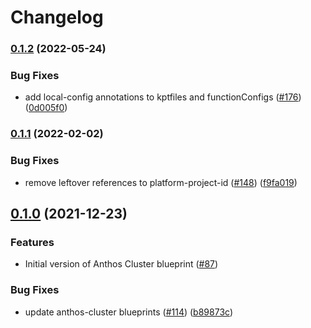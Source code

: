 # Changelog

### [0.1.2](https://github.com/GoogleCloudPlatform/blueprints/compare/anthos-cluster-blueprint-v0.1.1...anthos-cluster-blueprint-v0.1.2) (2022-05-24)


### Bug Fixes

* add local-config annotations to kptfiles and functionConfigs ([#176](https://github.com/GoogleCloudPlatform/blueprints/issues/176)) ([0d005f0](https://github.com/GoogleCloudPlatform/blueprints/commit/0d005f0174d95d3aca1691e67deffa573c3e7db7))

### [0.1.1](https://github.com/GoogleCloudPlatform/blueprints/compare/anthos-cluster-blueprint-v0.1.0...anthos-cluster-blueprint-v0.1.1) (2022-02-02)


### Bug Fixes

* remove leftover references to platform-project-id ([#148](https://github.com/GoogleCloudPlatform/blueprints/issues/148)) ([f9fa019](https://github.com/GoogleCloudPlatform/blueprints/commit/f9fa019d3fdfa639e39b8738c00a75c454b27224))

## [0.1.0](https://www.github.com/GoogleCloudPlatform/blueprints/compare/anthos-cluster-blueprint-v0.0.1...anthos-cluster-blueprint-v0.1.0) (2021-12-23)

### Features

* Initial version of Anthos Cluster blueprint ([#87](https://www.github.com/GoogleCloudPlatform/blueprints/issues/87))

### Bug Fixes

* update anthos-cluster blueprints ([#114](https://www.github.com/GoogleCloudPlatform/blueprints/issues/114)) ([b89873c](https://www.github.com/GoogleCloudPlatform/blueprints/commit/b89873cbf8fce5161687ed5dce78a4e26bc63dc7))
